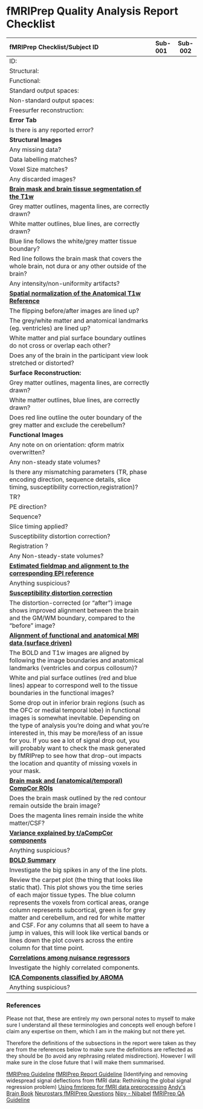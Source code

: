 # fMRIPrep Quality Analysis Report Checklist


| fMRIPrep Checklist/Subject ID   | Sub-001 | Sub-002  |
|:------ |:------- | --- |
| ID:|         |     |
| Structural:|         |     |
| Functional:|         |     |
| Standard output spaces:|         |     |
| Non-standard output spaces:|         |     |
| Freesurfer reconstruction:|         |     |
| **Error Tab**|         |     |
| Is there is any reported error?|         |     |
| **Structural Images**|         |     |
| Any missing data?|         |     |
| Data labelling matches?|     |     |                                       |Data dimension matches?          |     |
|Voxel Size matches?|         |     |
| Any discarded images?|         |     |
| [**Brain mask and brain tissue segmentation of the T1w**](https://github.com/complexbrains/the_zen_of_fmriprep/blob/main/report_section_definitions/brain_mask_and_anatomical_temporal_CompCor_ROIs.md)|         |     |
| Grey matter outlines, magenta lines, are  correctly drawn?|         |     |
| White matter outlines, blue lines, are  correctly drawn?|         |     |
| Blue line follows the white/grey matter tissue boundary?|         |     |
| Red line follows the brain mask that covers the whole brain, not dura or any other outside of the brain?|         |     |
| Any intensity/non-uniformity artifacts? |         |     |
| [**Spatial normalization of the Anatomical T1w Reference**](https://github.com/complexbrains/the_zen_of_fmriprep/blob/main/report_section_definitions/spatial_normalization_of_the_anatomical_T1w_reference.md) |         |     |
| The flipping before/after images are lined up? |         |     |
| The grey/white matter and anatomical landmarks (eg. ventricles) are lined up?  |         |     |
| White matter and pial surface boundary outlines do not cross or overlap each other?|         |     |
| Does any of the brain in the participant view look stretched or distorted?|         |     |
| **Surface Reconstruction:**|         |     |
| Grey matter outlines, magenta lines, are  correctly drawn?|         |     |
| White matter outlines, blue lines, are  correctly drawn?|         |     |
| Does red line outline the outer boundary of the grey matter and exclude the cerebellum?|         |     |
| **Functional Images**|         |     |
| Any note on on orientation: qform matrix overwritten?|         |     |
| Any non-steady state volumes?|         |     |
| Is there any mismatching parameters (TR, phase encoding direction, sequence details, slice timing, susceptibility correction,registration)? |         |     |
| TR? |         |     |
| PE direction?|         |     |
| Sequence?|         |     |
| Slice timing applied?|         |     |
| Susceptibility distortion correction? |         |     |
| Registration ?|         |     |
| Any Non-steady-state volumes? |         |     |
| [**Estimated fieldmap and alignment to the corresponding EPI reference**](https://github.com/complexbrains/the_zen_of_fmriprep/blob/main/report_section_definitions/estimated_fieldmap_and_alignment_to_the_corresponding_EPI_reference.md)|         |     |
| Anything suspicious?|         |     |
| [**Susceptibility distortion correction** ](https://github.com/complexbrains/the_zen_of_fmriprep/blob/main/report_section_definitions/susceptibility_distortion_correction.md)|         |     |
| The distortion-corrected (or “after”) image shows improved alignment between the brain and the GM/WM boundary, compared to the “before” image?|         |     |
| [**Alignment of functional and anatomical MRI data (surface driven)**](https://github.com/complexbrains/the_zen_of_fmriprep/blob/main/report_section_definitions/alignment_of_functional_and_anatomic.md)|         |     |
| The BOLD and T1w images are aligned by following the image boundaries and anatomical landmarks (ventricles and corpus collosum)? |         |     |
| White and pial surface outlines (red and blue lines) appear to correspond well to the tissue boundaries in the functional images?|         |     |
| Some drop out in inferior brain regions (such as the OFC or medial temporal lobe) in functional images is somewhat inevitable. Depending on the type of analysis you’re doing and what you’re interested in, this may be more/less of an issue for you. If you see a lot of signal drop out, you will probably want to check the mask generated by fMRIPrep to see how that drop-out impacts the location and quantity of missing voxels in your mask. |         |     |
| [**Brain mask and (anatomical/temporal) CompCor ROIs** ](https://github.com/complexbrains/the_zen_of_fmriprep/blob/main/report_section_definitions/brain_mask_and_anatomical_temporal_CompCor_ROIs.md)|         |     |
| Does the brain mask outlined by the red contour remain outside the brain image?|         |     |
| Does the magenta lines remain inside the white matter/CSF?|         |     |
| [**Variance explained by t/aCompCor components**](https://github.com/complexbrains/the_zen_of_fmriprep/blob/main/report_section_definitions/variance_explained_by_t_a_CompCor_components.md)|         |     |
| Anything suspicious? |         |     |
| [**BOLD Summary**](https://github.com/complexbrains/the_zen_of_fmriprep/blob/main/report_section_definitions/BOLD_summary.md)|         |     |
| Investigate the big spikes in any of the line plots.|         |     |
| Review the carpet plot (the thing that looks like static that). This plot shows you the time series of each major tissue types. The blue column represents the voxels from cortical areas, orange column represents subcortical, green is for grey matter and cerebellum, and red for white matter and CSF. For any columns that all seem to have a jump in values, this will look like vertical bands or lines down the plot covers across the entire column for that time point. |         |     |
| [**Correlations among nuisance regressors**](https://github.com/complexbrains/the_zen_of_fmriprep/blob/main/report_section_definitions/correlations_among_nuisance_regressors.md)|         |     |
| Investigate the highly correlated components.|         |     |
| [**ICA Components classified by AROMA**](https://github.com/complexbrains/the_zen_of_fmriprep/blob/main/report_section_definitions/ICA_components_classified_by_AROMA.md)|         |     |
| Anything suspicious?|   

### **References**

Please not that, these are entirely my own personal notes to myself to make sure I understand all these terminologies and concepts well enough before I claim any expertise on them, which I am in the making but not there yet. 

Therefore the definitions of the subsections in the report were taken as they are from the references below to make sure the definitions are reflected as they should be (to avoid any rephrasing related misdirection). However I will make sure in the close future that I will make them summarised. 

[fMRIPrep Guideline](https://fmriprep.org/en/stable/outputs.html)
[fMRIPrep Report Guideline](https://docs.google.com/document/d/1TE6ZWzNg8cDpvL4Vu0VGOZQLXkQ88Fa59AORzN01Avk/edit#)
[Identifying and removing widespread signal deflections from fMRI data: Rethinking the global signal regression problem)
[Using fmriprep for fMRI data preprocessing](https://medium.com/@gelana/using-fmriprep-for-fmri-data-preprocessing-90ce4a9b85bd)
[Andy's Brain Book](https://andysbrainbook.readthedocs.io/en/latest/OpenScience/OS/fMRIPrep.html)
[Neurostars fMRIPrep Questions](https://neurostars.org/search?q=fmriprep)
[Nipy - Nibabel](https://nipy.org/nibabel/coordinate_systems.html#naming-reference-spaces)
[fMRIPrep QA Guideline](https://github.com/complexbrains/fmriprep_qa_guide)
